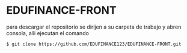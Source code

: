 # EDUFINANCE-FRONT
para descargar el repositorio se dirijen a su carpeta de trabajo y abren consola, alli ejecutan el comando
```shell
$ git clone https://github.com/EDUFINANCE123/EDUFINANCE-FRONT.git
```